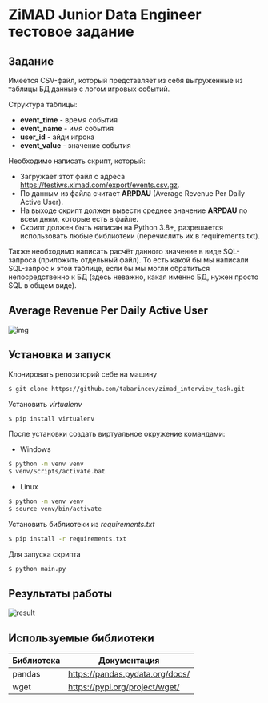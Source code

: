# ZiMAD Junior Data Engineer тестовое задание

## Задание 


Имеется CSV-файл, который представляет из себя выгруженные из таблицы БД данные с логом игровых событий.

Структура таблицы:
- **event_time** - время события
- **event_name** - имя события
- **user_id** - айди игрока
- **event_value** - значение события

Необходимо написать скрипт, который:
- Загружает этот файл с адреса https://testiws.ximad.com/export/events.csv.gz.
- По данным из файла считает **ARPDAU** (Average Revenue Per Daily Active User).
- На выходе скрипт должен вывести среднее значение **ARPDAU** по всем дням, которые есть в файле.
- Скрипт должен быть написан на Python 3.8+, разрешается использовать любые библиотеки (перечислить их в requirements.txt).

Также необходимо написать расчёт данного значение в виде SQL-запроса (приложить отдельный файл). То есть какой бы мы написали SQL-запрос к этой таблице, если бы мы могли обратиться непосредственно к БД (здесь неважно, какая именно БД, нужен просто SQL в общем виде).
## Average Revenue Per Daily Active User
![img](https://i.imgur.com/N1Ab1dO.jpg)
## Установка и запуск
Клонировать репозиторий себе на машину
```sh
$ git clone https://github.com/tabarincev/zimad_interview_task.git
```
Установить *virtualenv*
```sh
$ pip install virtualenv
```
После установки создать виртуальное окружение командами:
- Windows
```sh
$ python -m venv venv
$ venv/Scripts/activate.bat
```
- Linux
```sh
$ python -m venv venv
$ source venv/bin/activate
```
Установить библиотеки из *requirements.txt*
```sh
$ pip install -r requirements.txt
```
Для запуска скрипта
```sh
$ python main.py
```
## Результаты работы 

![result](https://i.imgur.com/5vxDoRp.jpg)


## Используемые библиотеки
 
 
| Библиотека | Документация |
| ------ | ------ |
| pandas | https://pandas.pydata.org/docs/ |
| wget | https://pypi.org/project/wget/|
